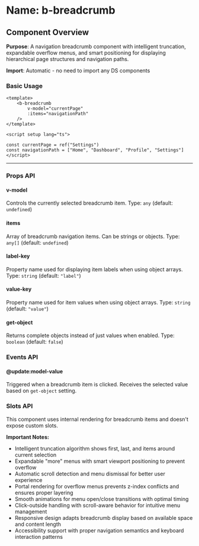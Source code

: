 # Name: b-breadcrumb
## Component Overview

**Purpose**: A navigation breadcrumb component with intelligent truncation, expandable overflow menus, and smart positioning for displaying hierarchical page structures and navigation paths.

**Import**: Automatic - no need to import any DS components

### Basic Usage

```vue
<template>
    <b-breadcrumb 
        v-model="currentPage"
        :items="navigationPath"
    />
</template>

<script setup lang="ts">

const currentPage = ref("Settings")
const navigationPath = ["Home", "Dashboard", "Profile", "Settings"]
</script>
```

---

### Props API

#### v-model
Controls the currently selected breadcrumb item. Type: `any` (default: `undefined`)

#### items
Array of breadcrumb navigation items. Can be strings or objects. Type: `any[]` (default: `undefined`)

#### label-key
Property name used for displaying item labels when using object arrays. Type: `string` (default: `"label"`)

#### value-key
Property name used for item values when using object arrays. Type: `string` (default: `"value"`)

#### get-object
Returns complete objects instead of just values when enabled. Type: `boolean` (default: `false`)

### Events API

#### @update:model-value
Triggered when a breadcrumb item is clicked. Receives the selected value based on `get-object` setting.

### Slots API

This component uses internal rendering for breadcrumb items and doesn't expose custom slots.

**Important Notes:**
- Intelligent truncation algorithm shows first, last, and items around current selection
- Expandable "more" menus with smart viewport positioning to prevent overflow
- Automatic scroll detection and menu dismissal for better user experience
- Portal rendering for overflow menus prevents z-index conflicts and ensures proper layering
- Smooth animations for menu open/close transitions with optimal timing
- Click-outside handling with scroll-aware behavior for intuitive menu management
- Responsive design adapts breadcrumb display based on available space and content length
- Accessibility support with proper navigation semantics and keyboard interaction patterns
